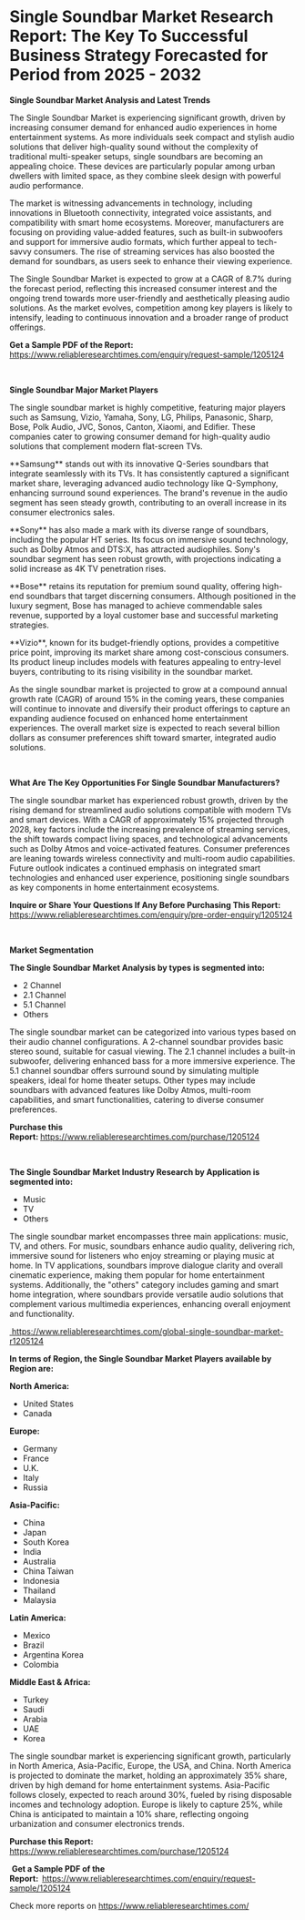 <p><h1>Single Soundbar Market Research Report: The Key To Successful Business Strategy Forecasted for Period from 2025 - 2032</h1></p><p><strong>Single Soundbar Market Analysis and Latest Trends</strong></p>
<p><p>The Single Soundbar Market is experiencing significant growth, driven by increasing consumer demand for enhanced audio experiences in home entertainment systems. As more individuals seek compact and stylish audio solutions that deliver high-quality sound without the complexity of traditional multi-speaker setups, single soundbars are becoming an appealing choice. These devices are particularly popular among urban dwellers with limited space, as they combine sleek design with powerful audio performance.</p><p>The market is witnessing advancements in technology, including innovations in Bluetooth connectivity, integrated voice assistants, and compatibility with smart home ecosystems. Moreover, manufacturers are focusing on providing value-added features, such as built-in subwoofers and support for immersive audio formats, which further appeal to tech-savvy consumers. The rise of streaming services has also boosted the demand for soundbars, as users seek to enhance their viewing experience.</p><p>The Single Soundbar Market is expected to grow at a CAGR of 8.7% during the forecast period, reflecting this increased consumer interest and the ongoing trend towards more user-friendly and aesthetically pleasing audio solutions. As the market evolves, competition among key players is likely to intensify, leading to continuous innovation and a broader range of product offerings.</p></p>
<p><strong>Get a Sample PDF of the Report:&nbsp;</strong> <a href="https://www.reliableresearchtimes.com/enquiry/request-sample/1205124?utm_campaign=3207&utm_medium=2&utm_source=Github&utm_content=ia&utm_term=05042025&utm_id=single-soundbar">https://www.reliableresearchtimes.com/enquiry/request-sample/1205124</a></p>
<p>&nbsp;</p>
<p><strong>Single Soundbar Major Market Players</strong></p>
<p><p>The single soundbar market is highly competitive, featuring major players such as Samsung, Vizio, Yamaha, Sony, LG, Philips, Panasonic, Sharp, Bose, Polk Audio, JVC, Sonos, Canton, Xiaomi, and Edifier. These companies cater to growing consumer demand for high-quality audio solutions that complement modern flat-screen TVs.</p><p>**Samsung** stands out with its innovative Q-Series soundbars that integrate seamlessly with its TVs. It has consistently captured a significant market share, leveraging advanced audio technology like Q-Symphony, enhancing surround sound experiences. The brand's revenue in the audio segment has seen steady growth, contributing to an overall increase in its consumer electronics sales.</p><p>**Sony** has also made a mark with its diverse range of soundbars, including the popular HT series. Its focus on immersive sound technology, such as Dolby Atmos and DTS:X, has attracted audiophiles. Sony's soundbar segment has seen robust growth, with projections indicating a solid increase as 4K TV penetration rises.</p><p>**Bose** retains its reputation for premium sound quality, offering high-end soundbars that target discerning consumers. Although positioned in the luxury segment, Bose has managed to achieve commendable sales revenue, supported by a loyal customer base and successful marketing strategies.</p><p>**Vizio**, known for its budget-friendly options, provides a competitive price point, improving its market share among cost-conscious consumers. Its product lineup includes models with features appealing to entry-level buyers, contributing to its rising visibility in the soundbar market.</p><p>As the single soundbar market is projected to grow at a compound annual growth rate (CAGR) of around 15% in the coming years, these companies will continue to innovate and diversify their product offerings to capture an expanding audience focused on enhanced home entertainment experiences. The overall market size is expected to reach several billion dollars as consumer preferences shift toward smarter, integrated audio solutions.</p></p>
<p>&nbsp;</p>
<p><strong>What Are The Key Opportunities For Single Soundbar Manufacturers?</strong></p>
<p><p>The single soundbar market has experienced robust growth, driven by the rising demand for streamlined audio solutions compatible with modern TVs and smart devices. With a CAGR of approximately 15% projected through 2028, key factors include the increasing prevalence of streaming services, the shift towards compact living spaces, and technological advancements such as Dolby Atmos and voice-activated features. Consumer preferences are leaning towards wireless connectivity and multi-room audio capabilities. Future outlook indicates a continued emphasis on integrated smart technologies and enhanced user experience, positioning single soundbars as key components in home entertainment ecosystems.</p></p>
<p><strong>Inquire or Share Your Questions If Any Before Purchasing This Report:</strong> <a href="https://www.reliableresearchtimes.com/enquiry/pre-order-enquiry/1205124?utm_campaign=3207&utm_medium=2&utm_source=Github&utm_content=ia&utm_term=05042025&utm_id=single-soundbar">https://www.reliableresearchtimes.com/enquiry/pre-order-enquiry/1205124</a></p>
<p>&nbsp;</p>
<p><strong>Market Segmentation</strong></p>
<p><strong>The Single Soundbar Market Analysis by types is segmented into:</strong></p>
<p><ul><li>2 Channel</li><li>2.1 Channel</li><li>5.1 Channel</li><li>Others</li></ul></p>
<p><p>The single soundbar market can be categorized into various types based on their audio channel configurations. A 2-channel soundbar provides basic stereo sound, suitable for casual viewing. The 2.1 channel includes a built-in subwoofer, delivering enhanced bass for a more immersive experience. The 5.1 channel soundbar offers surround sound by simulating multiple speakers, ideal for home theater setups. Other types may include soundbars with advanced features like Dolby Atmos, multi-room capabilities, and smart functionalities, catering to diverse consumer preferences.</p></p>
<p><strong>Purchase this Report:&nbsp;</strong><a href="https://www.reliableresearchtimes.com/purchase/1205124?utm_campaign=3207&utm_medium=2&utm_source=Github&utm_content=ia&utm_term=05042025&utm_id=single-soundbar">https://www.reliableresearchtimes.com/purchase/1205124</a></p>
<p>&nbsp;</p>
<p><strong>The Single Soundbar Market Industry Research by Application is segmented into:</strong></p>
<p><ul><li>Music</li><li>TV</li><li>Others</li></ul></p>
<p><p>The single soundbar market encompasses three main applications: music, TV, and others. For music, soundbars enhance audio quality, delivering rich, immersive sound for listeners who enjoy streaming or playing music at home. In TV applications, soundbars improve dialogue clarity and overall cinematic experience, making them popular for home entertainment systems. Additionally, the "others" category includes gaming and smart home integration, where soundbars provide versatile audio solutions that complement various multimedia experiences, enhancing overall enjoyment and functionality.</p></p>
<p><a href="https://www.reliableresearchtimes.com/global-single-soundbar-market-r1205124?utm_campaign=3207&utm_medium=2&utm_source=Github&utm_content=ia&utm_term=05042025&utm_id=single-soundbar">&nbsp;https://www.reliableresearchtimes.com/global-single-soundbar-market-r1205124</a></p>
<p><strong>In terms of Region, the Single Soundbar Market Players available by Region are:</strong></p>
<p>
    <p> <strong> North America: </strong>
        <ul>
            <li>United States</li>
            <li>Canada</li>
        </ul>
        </p> 
    <p> <strong> Europe: </strong>
        <ul>
            <li>Germany</li>
            <li>France</li>
            <li>U.K.</li>
            <li>Italy</li>
            <li>Russia</li>
        </ul>
        </p> 
    <p> <strong> Asia-Pacific: </strong>
        <ul>
            <li>China</li>
            <li>Japan</li>
            <li>South Korea</li>
            <li>India</li>
            <li>Australia</li>
            <li>China Taiwan</li>
            <li>Indonesia</li>
            <li>Thailand</li>
            <li>Malaysia</li>
        </ul>
        </p> 
    <p> <strong> Latin America: </strong>
        <ul>
            <li>Mexico</li>
            <li>Brazil</li>
            <li>Argentina Korea</li>
            <li>Colombia</li>
        </ul>
        </p> 
    <p> <strong> Middle East & Africa: </strong>
        <ul>
            <li>Turkey</li>
            <li>Saudi</li>
            <li>Arabia</li>
            <li>UAE</li>
            <li>Korea</li>
        </ul>
    </p>
    </p>
<p><p>The single soundbar market is experiencing significant growth, particularly in North America, Asia-Pacific, Europe, the USA, and China. North America is projected to dominate the market, holding an approximately 35% share, driven by high demand for home entertainment systems. Asia-Pacific follows closely, expected to reach around 30%, fueled by rising disposable incomes and technology adoption. Europe is likely to capture 25%, while China is anticipated to maintain a 10% share, reflecting ongoing urbanization and consumer electronics trends.</p></p>
<p><strong>Purchase this Report: </strong><a href="https://www.reliableresearchtimes.com/purchase/1205124?utm_campaign=3207&utm_medium=2&utm_source=Github&utm_content=ia&utm_term=05042025&utm_id=single-soundbar">https://www.reliableresearchtimes.com/purchase/1205124</a></p>
<p>&nbsp;<strong>Get a Sample PDF of the Report:&nbsp;&nbsp;</strong><a href="https://www.reliableresearchtimes.com/enquiry/request-sample/1205124?utm_campaign=3207&utm_medium=2&utm_source=Github&utm_content=ia&utm_term=05042025&utm_id=single-soundbar">https://www.reliableresearchtimes.com/enquiry/request-sample/1205124</a></p>
<p><strong></strong></p>
<p>Check more reports on <a href="https://www.reliableresearchtimes.com/?utm_campaign=3207&utm_medium=2&utm_source=Github&utm_content=ia&utm_term=05042025&utm_id=single-soundbar">https://www.reliableresearchtimes.com/</a></p>